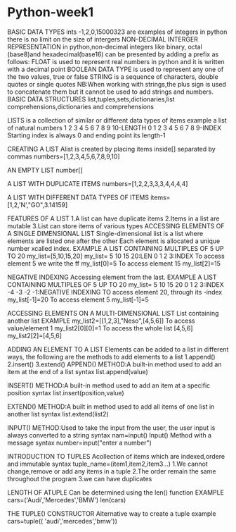 # Python-week1
BASIC DATA TYPES
ints -1,2,0,15000323 are examples of integers in python there is no limit on the size of intergers
NON-DECIMAL INTERGER REPRESENTATION
in python,non-decimal integers like binary, octal (base8)and hexadecimal(base16) can be presented by adding a prefix as follows:
FLOAT is used to represent real numbers in python and it is written with a decimal point
BOOLEAN DATA TYPE
is used to represent any one of the two values, true or false
STRING
is a sequence of characters, double quotes or single quotes
NB:When working with strings,the plus sign is used to concatenate them but it cannot be used to add strings and numbers.
BASIC DATA STRUCTURES
list,tuples,sets,dictionaries,list comprehensions,dictionaries and comprehensions

LISTS is a collection of similar or different data types of items
example a list of natural numbers
1 2 3 4 5 6 7 8 9 10-LENGTH
0 1 2 3 4 5 6 7 8 9-INDEX
Starting index is always 0 and ending point its length-1

CREATING A LIST
Alist is created by placing items inside[] separated by commas
numbers=[1,2,3,4,5,6,7,8,9,10]

AN EMPTY LIST
number[]

A LIST WITH DUPLICATE ITEMS
numbers=[1,2,2,3,3,3,4,4,4,4]

A LIST WITH DIFFERENT DATA TYPES OF ITEMS
items=[1,2,'N',"GO",3.14159]

FEATURES OF A LIST
1.A list can have duplicate items
2.Items in a list are mutable
3.List can store items of various types
ACCESSING ELEMENTS OF A SINGLE DIMENSIONAL LIST
Single-dimensional list is a list where elements are listed one after the other
Each element is allocated a unique number xcalled index.
EXAMPLE A LIST CONTAINING MULTIPLES OF 5 UP TO 20
my_list=[5,10,15,20]
my_list= 5 10 15 20:LEN
         0  1  2  3:INDEX
To access element 5 we write the ff
my_list[0]=5
To access element 15
my_list[2]=15

NEGATIVE INDEXING
Accessing element from the last.
EXAMPLE A LIST CONTAINING MULTIPLES OF 5 UP TO 20
my_list= 5 10 15 20
         0  1  2  3:INDEX
        -4 -3 -2 -1:NEGATIVE INDEXING
TO access element 20, through its -index
my_list[-1]=20
To access element 5
my_list[-1]=5

ACCESSING ELEMENTS ON A MULTI-DIMENSIONAL LIST
List containing another list
EXAMPLE my_list2=[[1,2,3],"Neso",[4,5,6]]
To access value/element 1
my_list2[0][0]=1
To access the whole list [4,5,6]
my_list2[2]=[4,5,6]

ADDING AN ELEMENT TO A LIST
Elements can be added to a list in different ways, the following are the methods to add elements to a list
1.append()
2.insert()
3.extend()
APPEND() METHOD:A built-in method used to add an item at the end of a list
syntax list.append(value)

INSERT() METHOD:A built-in method used to add an item at a specific position
syntax list.insert(position,value)

EXTEND() METHOD:A built in method used to add all items of one list in another list
syntax list.extend(list2)

INPUT() METHOD:Used to take the input from the user, the user input is always converted to a string
syntax nam=input()
Input() Method with a message 
syntax number=input("enter a number")

INTRODUCTION TO TUPLES
Acollection of items which are indexed,ordere and immutable
syntax tuple_name=(item1,item2,item3...)
1.We cannot change,remove or add any items in a tuple
2.The order remain the same throughout the program
3.we can have duplicates

LENGTH OF ATUPLE
Can be determined using the len() function
EXAMPLE cars=('Audi','Mercedes','BMW')
len(cars)

THE TUPLE() CONSTRUCTOR
Alternative way to create a tuple
example cars=tuple(( 'audi','mercedes','bmw'))



